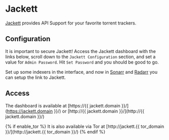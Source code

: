 # Jackett

[Jackett](https://github.com/Jackett/Jackett) provides API Support for your favorite torrent trackers.

## Configuration

It is important to secure Jackett! Access the Jackett dashboard with the links below,
scroll down to the `Jackett Configuration` section, and set a value for `Admin Password`.
Hit `Set Password` and you should be good to go.

Set up some indexers in the interface, and now in [Sonarr](/software/sonarr.md) and
[Radarr](/software/radarr.md) you can setup the link to Jackett.

## Access

The dashboard is available at [https://{{ jackett.domain }}/](https://jackett.domain }}/) or [http://{{ jackett.domain }}/](http://{{ jackett.domain }}/)

{% if enable_tor %}
It is also available via Tor at [http://jackett.{{ tor_domain }}/](http://jackett.{{ tor_domain }}/)
{% endif %}
